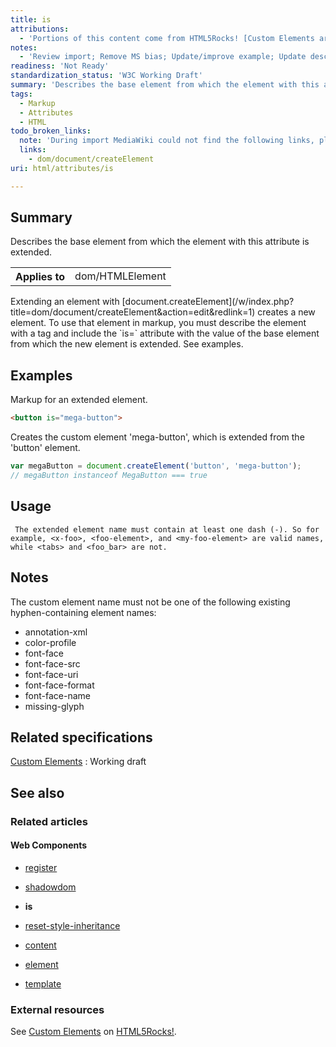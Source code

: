 ```yaml
---
title: is
attributions:
  - 'Portions of this content come from HTML5Rocks! [Custom Elements article](http://www.html5rocks.com/en/tutorials/webcomponents/customelements/)'
notes:
  - 'Review import; Remove MS bias; Update/improve example; Update descriptions; Fix lists & compatibility info'
readiness: 'Not Ready'
standardization_status: 'W3C Working Draft'
summary: 'Describes the base element from which the element with this attribute is extended.'
tags:
  - Markup
  - Attributes
  - HTML
todo_broken_links:
  note: 'During import MediaWiki could not find the following links, please fix and adjust this list.'
  links:
    - dom/document/createElement
uri: html/attributes/is

---
```

## <span>Summary</span>

Describes the base element from which the element with this attribute is extended.

<table class="wikitable">
<tr>
<th>
Applies to

</th>
<td>
dom/HTMLElement

</td>
</tr>
</table>
Extending an element with [document.createElement](/w/index.php?title=dom/document/createElement&action=edit&redlink=1) creates a new element. To use that element in markup, you must describe the element with a tag and include the `is=` attribute with the value of the base element from which the new element is extended. See examples.

## <span>Examples</span>

Markup for an extended element.

``` html
<button is="mega-button">
```

Creates the custom element 'mega-button', which is extended from the 'button' element.

``` js
var megaButton = document.createElement('button', 'mega-button');
// megaButton instanceof MegaButton === true
```

## <span>Usage</span>

     The extended element name must contain at least one dash (-). So for example, <x-foo>, <foo-element>, and <my-foo-element> are valid names, while <tabs> and <foo_bar> are not.

## <span>Notes</span>

The custom element name must not be one of the following existing hyphen-containing element names:

-   annotation-xml
-   color-profile
-   font-face
-   font-face-src
-   font-face-uri
-   font-face-format
-   font-face-name
-   missing-glyph

## <span>Related specifications</span>

[Custom Elements](https://dvcs.w3.org/hg/webcomponents/raw-file/tip/spec/custom/index.html)
:   Working draft

## <span>See also</span>

### <span>Related articles</span>

#### <span>Web Components</span>

-   [register](/dom/Document/register)

-   [shadowdom](/dom/shadowdom)

-   **is**

-   [reset-style-inheritance](/html/attributes/reset-style-inheritance)

-   [content](/html/elements/content)

-   [element](/html/elements/element)

-   [template](/html/elements/template)

### <span>External resources</span>

See [Custom Elements](http://www.html5rocks.com/en/tutorials/webcomponents/customelements/) on [HTML5Rocks!](http://www.html5rocks.com).